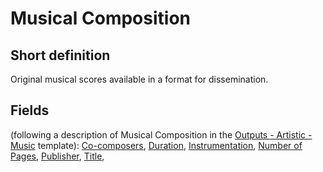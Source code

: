 # Musical Composition
## Short definition
Original musical scores available in a format for dissemination.
## Fields
(following a description of Musical Composition in the [Outputs - Artistic - Music](../Templates/Outputs%20-%20Artistic%20-%20Music.md) template):
[Co-composers](../Object-Fields/Musical%20Composition/Co-composers.md),
[Duration](../Object-Fields/Musical%20Composition/Duration.md),
[Instrumentation](../Object-Fields/Musical%20Composition/Instrumentation.md),
[Number of Pages](../Object-Fields/Musical%20Composition/Number%20of%20Pages.md),
[Publisher](../Object-Fields/Musical%20Composition/Publisher.md),
[Title](../Object-Fields/Musical%20Composition/Title.md),
